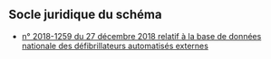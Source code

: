 <MenuSchema />

## Socle juridique du schéma
- [n° 2018-1259 du 27 décembre 2018 relatif à la base de données nationale des défibrillateurs automatisés externes](https://www.legifrance.gouv.fr/affichTexte.do?cidTexte=JORFTEXT000037864893&categorieLien=id)
